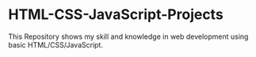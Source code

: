 # HTML-CSS-JavaScript-Projects
This Repository shows my skill and knowledge in web development using basic HTML/CSS/JavaScript.
